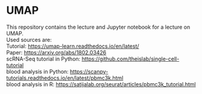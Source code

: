 # UMAP
 
This repository contains the lecture and Jupyter notebook for a lecture on UMAP.  
Used sources are:  
Tutorial: https://umap-learn.readthedocs.io/en/latest/  
Paper: https://arxiv.org/abs/1802.03426  
scRNA-Seq tutorial in Python: https://github.com/theislab/single-cell-tutorial  
blood analysis in Python: https://scanpy-tutorials.readthedocs.io/en/latest/pbmc3k.html  
blood analysis in R: https://satijalab.org/seurat/articles/pbmc3k_tutorial.html
